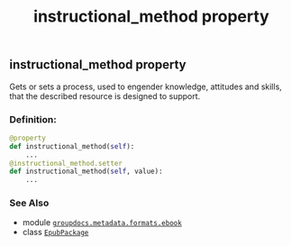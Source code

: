 ﻿---
title: instructional_method property
second_title: GroupDocs.Metadata for Python via .NET API References
description: 
type: docs
url: /python-net/groupdocs.metadata.formats.ebook/epubpackage/instructional_method/
is_root: false
weight: 380
---

## instructional_method property


Gets or sets a process, used to engender knowledge, attitudes and skills, that the described resource is designed to support.
### Definition:
```python
@property
def instructional_method(self):
    ...
@instructional_method.setter
def instructional_method(self, value):
    ...
```

### See Also
* module [`groupdocs.metadata.formats.ebook`](../../)
* class [`EpubPackage`](/metadata/python-net/groupdocs.metadata.formats.ebook/epubpackage)

